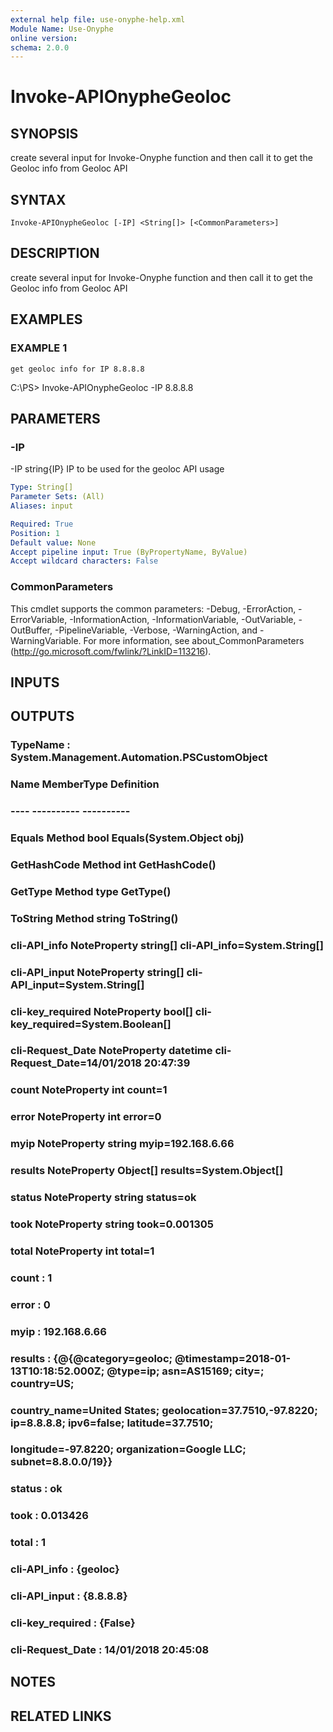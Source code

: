 ```yaml
---
external help file: use-onyphe-help.xml
Module Name: Use-Onyphe
online version:
schema: 2.0.0
---
```


# Invoke-APIOnypheGeoloc

## SYNOPSIS
create several input for Invoke-Onyphe function and then call it to get the Geoloc info from Geoloc API

## SYNTAX

```
Invoke-APIOnypheGeoloc [-IP] <String[]> [<CommonParameters>]
```

## DESCRIPTION
create several input for Invoke-Onyphe function and then call it to get the Geoloc info from Geoloc API

## EXAMPLES

### EXAMPLE 1
```
get geoloc info for IP 8.8.8.8
```

C:\PS\> Invoke-APIOnypheGeoloc -IP 8.8.8.8

## PARAMETERS

### -IP
-IP string{IP}
IP to be used for the geoloc API usage

```yaml
Type: String[]
Parameter Sets: (All)
Aliases: input

Required: True
Position: 1
Default value: None
Accept pipeline input: True (ByPropertyName, ByValue)
Accept wildcard characters: False
```

### CommonParameters
This cmdlet supports the common parameters: -Debug, -ErrorAction, -ErrorVariable, -InformationAction, -InformationVariable, -OutVariable, -OutBuffer, -PipelineVariable, -Verbose, -WarningAction, and -WarningVariable. For more information, see about_CommonParameters (http://go.microsoft.com/fwlink/?LinkID=113216).

## INPUTS

## OUTPUTS

### TypeName : System.Management.Automation.PSCustomObject
### Name             MemberType   Definition
### ----             ----------   ----------
### Equals           Method       bool Equals(System.Object obj)
### GetHashCode      Method       int GetHashCode()
### GetType          Method       type GetType()
### ToString         Method       string ToString()
### cli-API_info     NoteProperty string[] cli-API_info=System.String[]
### cli-API_input    NoteProperty string[] cli-API_input=System.String[]
### cli-key_required NoteProperty bool[] cli-key_required=System.Boolean[]
### cli-Request_Date NoteProperty datetime cli-Request_Date=14/01/2018 20:47:39
### count            NoteProperty int count=1
### error            NoteProperty int error=0
### myip             NoteProperty string myip=192.168.6.66
### results          NoteProperty Object[] results=System.Object[]
### status           NoteProperty string status=ok
### took             NoteProperty string took=0.001305
### total            NoteProperty int total=1
### count            : 1
### error            : 0
### myip             : 192.168.6.66
### results          : {@{@category=geoloc; @timestamp=2018-01-13T10:18:52.000Z; @type=ip; asn=AS15169; city=; country=US;
### 			country_name=United States; geolocation=37.7510,-97.8220; ip=8.8.8.8; ipv6=false; latitude=37.7510;
### 			longitude=-97.8220; organization=Google LLC; subnet=8.8.0.0/19}}
### status           : ok
### took             : 0.013426
### total            : 1
### cli-API_info     : {geoloc}
### cli-API_input    : {8.8.8.8}
### cli-key_required : {False}
### cli-Request_Date : 14/01/2018 20:45:08
## NOTES

## RELATED LINKS
